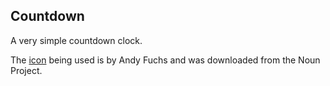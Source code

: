 Countdown
---

A very simple countdown clock.

The [icon](https://thenounproject.com/search/?q=clock&i=5435) being used is by Andy Fuchs and was downloaded from the Noun Project.